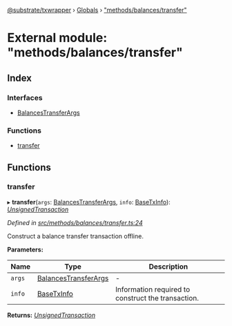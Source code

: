 [@substrate/txwrapper](../README.md) › [Globals](../globals.md) › ["methods/balances/transfer"](_methods_balances_transfer_.md)

# External module: "methods/balances/transfer"

## Index

### Interfaces

* [BalancesTransferArgs](../interfaces/_methods_balances_transfer_.balancestransferargs.md)

### Functions

* [transfer](_methods_balances_transfer_.md#transfer)

## Functions

###  transfer

▸ **transfer**(`args`: [BalancesTransferArgs](../interfaces/_methods_balances_transfer_.balancestransferargs.md), `info`: [BaseTxInfo](../interfaces/_util_types_.basetxinfo.md)): *[UnsignedTransaction](../interfaces/_util_types_.unsignedtransaction.md)*

*Defined in [src/methods/balances/transfer.ts:24](https://github.com/paritytech/txwrapper/blob/123d47d/src/methods/balances/transfer.ts#L24)*

Construct a balance transfer transaction offline.

**Parameters:**

Name | Type | Description |
------ | ------ | ------ |
`args` | [BalancesTransferArgs](../interfaces/_methods_balances_transfer_.balancestransferargs.md) | - |
`info` | [BaseTxInfo](../interfaces/_util_types_.basetxinfo.md) | Information required to construct the transaction.  |

**Returns:** *[UnsignedTransaction](../interfaces/_util_types_.unsignedtransaction.md)*
